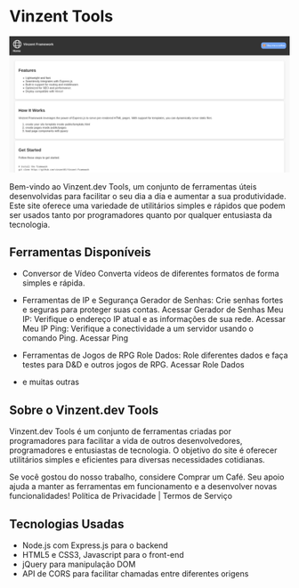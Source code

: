 # Vinzent Tools

![](screenshot.png)

Bem-vindo ao Vinzent.dev Tools, um conjunto de ferramentas úteis desenvolvidas para facilitar o seu dia a dia e aumentar a sua produtividade. Este site oferece uma variedade de utilitários simples e rápidos que podem ser usados tanto por programadores quanto por qualquer entusiasta da tecnologia.

## Ferramentas Disponíveis
- Conversor de Vídeo
    Converta vídeos de diferentes formatos de forma simples e rápida.

- Ferramentas de IP e Segurança
    Gerador de Senhas: Crie senhas fortes e seguras para proteger suas contas.
    Acessar Gerador de Senhas
    Meu IP: Verifique o endereço IP atual e as informações de sua rede.
    Acessar Meu IP
    Ping: Verifique a conectividade a um servidor usando o comando Ping.
    Acessar Ping

- Ferramentas de Jogos de RPG
    Role Dados: Role diferentes dados e faça testes para D&D e outros jogos de RPG.
    Acessar Role Dados
- e muitas outras

## Sobre o Vinzent.dev Tools

Vinzent.dev Tools é um conjunto de ferramentas criadas por programadores para facilitar a vida de outros desenvolvedores, programadores e entusiastas de tecnologia. O objetivo do site é oferecer utilitários simples e eficientes para diversas necessidades cotidianas.

Se você gostou do nosso trabalho, considere Comprar um Café. Seu apoio ajuda a manter as ferramentas em funcionamento e a desenvolver novas funcionalidades!
Política de Privacidade | Termos de Serviço

## Tecnologias Usadas

- Node.js com Express.js para o backend
- HTML5 e CSS3, Javascript para o front-end
- jQuery para manipulação DOM
- API de CORS para facilitar chamadas entre diferentes origens